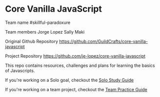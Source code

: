 # Core Vanilla JavaScript

Team name
#skillful-paradoxure

Team members
Jorge Lopez
Sally Maki

Original Github Repository
https://github.com/GuildCrafts/core-vanilla-javascript

Project Repository
https://github.com/je-lopez/core-vanilla-javascript

This repo contains resources, challenges and plans for learning the basics of Javascripts.

If you're working on a Solo goal, checkout the [Solo Study Guide](solo_study.md)

If you're working on a team project, checkout the [Team Practice Guide](team_practice.md)
